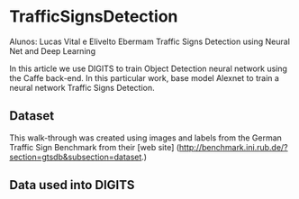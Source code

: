 # TrafficSignsDetection
Alunos: Lucas Vital e Elivelto Ebermam
Traffic Signs Detection using Neural Net and Deep Learning
 
In this article we use DIGITS to train Object Detection neural network using the Caffe back-end. In this particular work, base model Alexnet to train a neural network Traffic Signs Detection.
 
## Dataset
  This walk-through was created using images and labels from the German Traffic Sign Benchmark from their [web site] (http://benchmark.ini.rub.de/?section=gtsdb&subsection=dataset.)

## Data used into DIGITS
  
